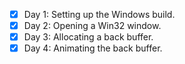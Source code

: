 - [x] Day 1: Setting up the Windows build.
- [x] Day 2: Opening a Win32 window.
- [x] Day 3: Allocating a back buffer.
- [x] Day 4: Animating the back buffer.